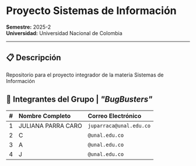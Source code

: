 # Proyecto Sistemas de Información
**Semestre:** 2025-2  
**Universidad:** Universidad Nacional de Colombia

---

## 📋 Descripción 

Repositorio para el proyecto integrador de la materia Sistemas de Información

## 👥 Integrantes del Grupo | *"BugBusters"*

| # | Nombre Completo | Correo Electrónico |
| :-- | :--- | :--- |
| 1 | JULIANA PARRA CARO | `juparraca@unal.edu.co` |
| 2 | C | `@unal.edu.co` |
| 3 | A | `@unal.edu.co` |
| 4 | J | `@unal.edu.co` |

